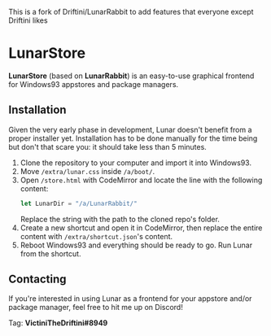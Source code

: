 This is a fork of Driftini/LunarRabbit to add features that everyone except Driftini likes

# LunarStore
**LunarStore** (based on **LunarRabbit**) is an easy-to-use graphical frontend for Windows93 appstores and package managers.

## Installation
Given the very early phase in development, Lunar doesn't benefit from a proper installer yet. Installation has to be done manually for the time being but don't that scare you: it should take less than 5 minutes.

1. Clone the repository to your computer and import it into Windows93.
2. Move `/extra/lunar.css` inside `/a/boot/`.
3. Open `/store.html` with CodeMirror and locate the line with the following content:
    ```js
    let LunarDir = "/a/LunarRabbit/"
    ```
    Replace the string with the path to the cloned repo's folder.
4. Create a new shortcut and open it in CodeMirror, then replace the entire content with `/extra/shortcut.json`'s content.
5. Reboot Windows93 and everything should be ready to go. Run Lunar from the shortcut.

## Contacting
If you're interested in using Lunar as a frontend for your appstore and/or package manager, feel free to hit me up on Discord!

Tag: **VictiniTheDriftini#8949**
